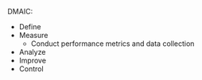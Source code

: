 DMAIC:
- Define
- Measure
	- Conduct performance metrics and data collection
- Analyze
- Improve
- Control
